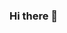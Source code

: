 ### Hi there 👋

<!--
**EndlessNight191/EndlessNight191** is a ✨ _special_ ✨ repository because its `README.md` (this file) appears on your GitHub profile.
[![KnlnKS's LeetCode stats](https://leetcode-stats-six.vercel.app/api?username=EndlessNight191)](https://github.com/madushadhanushka/github-readme)

Here are some ideas to get you started:

- 🔭 I’m currently working on ...
- 🌱 I’m currently learning ...
- 👯 I’m looking to collaborate on ...
- 🤔 I’m looking for help with ...
- 💬 Ask me about ...
- 📫 How to reach me: ...
- 😄 Pronouns: ...
- ⚡ Fun fact: ...
-->
